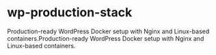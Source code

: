 # wp-production-stack
Production-ready WordPress Docker setup with Nginx and Linux-based containers.Production-ready WordPress Docker setup with Nginx and Linux-based containers.

